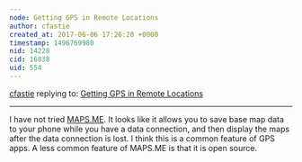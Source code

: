 ```yaml
---
node: Getting GPS in Remote Locations
author: cfastie
created_at: 2017-06-06 17:26:20 +0000
timestamp: 1496769980
nid: 14228
cid: 16838
uid: 554
---
```




[cfastie](../profile/cfastie) replying to: [Getting GPS in Remote Locations](../notes/sarasage/05-26-2017/getting-gps-in-remote-locations)

----
I have not tried [MAPS.ME](http://maps.me/en/home). It looks like it allows you to save base map data to your phone while you have a data connection, and then display the maps after the data connection is lost. I think this is a common feature of GPS apps. A less common feature of MAPS.ME is that it is open source.